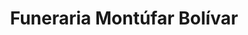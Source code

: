 ---
title: "Funeraria Montúfar Bolívar"
url: /bolivar/funeraria-montufar-bolivar/
shop: directores de funerarias
---